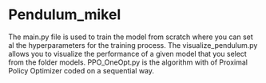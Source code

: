 # Pendulum_mikel
The main.py file is used to train the model from scratch where you can set al the hyperparameters for the training process. 
The  visualize_pendulum.py allows you to visualize the performance of a given model that you select from the folder models.
PPO_OneOpt.py is the algorithm with of Proximal Policy Optimizer coded on a sequential way.
